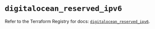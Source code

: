 # `digitalocean_reserved_ipv6`

Refer to the Terraform Registry for docs: [`digitalocean_reserved_ipv6`](https://registry.terraform.io/providers/digitalocean/digitalocean/2.57.0/docs/resources/reserved_ipv6).
